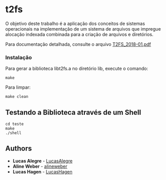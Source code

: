# t2fs

O objetivo deste trabalho é a aplicação dos conceitos de sistemas operacionais na implementação de um sistema de arquivos que impregue alocação indexada combinada para a criação de arquivos e diretórios.

Para documentação detalhada, consulte o arquivo [T2FS_2018-01.pdf](https://github.com/LucasAlegre/t2fs/blob/master/T2FS_2018-01.pdf)

### Instalação

Para gerar a biblioteca libt2fs.a no diretório lib, execute o comando:

```
make
```

Para limpar:

```
make clean
```

## Testando a Biblioteca através de um Shell

```
cd teste
make
./shell
```

## Authors

* **Lucas Alegre** - [LucasAlegre](https://github.com/LucasAlegre)
* **Aline Weber** - [alineweber](https://github.com/alineweber)
* **Lucas Hagen** - [LucasHagen](https://github.com/LucasHagen)
